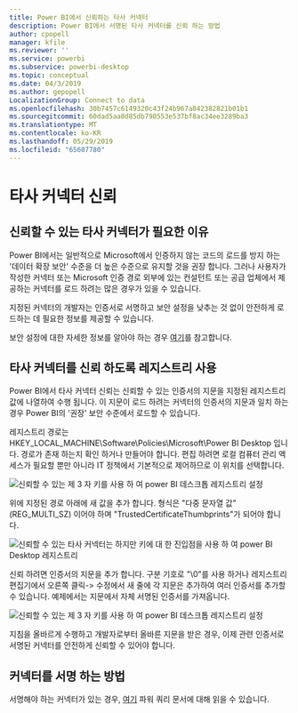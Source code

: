 ```yaml
---
title: Power BI에서 신뢰하는 타사 커넥터
description: Power BI에서 서명된 타사 커넥터를 신뢰 하는 방법
author: cpopell
manager: kfile
ms.reviewer: ''
ms.service: powerbi
ms.subservice: powerbi-desktop
ms.topic: conceptual
ms.date: 04/3/2019
ms.author: gepopell
LocalizationGroup: Connect to data
ms.openlocfilehash: 30b7457c6149320c43f24b967a842382821b01b1
ms.sourcegitcommit: 60dad5aa0d85db790553e537bf8ac34ee3289ba3
ms.translationtype: MT
ms.contentlocale: ko-KR
ms.lasthandoff: 05/29/2019
ms.locfileid: "65607780"
---
```

# <a name="trusting-third-party-connectors"></a>타사 커넥터 신뢰

## <a name="why-do-you-need-trusted-third-party-connectors"></a>신뢰할 수 있는 타사 커넥터가 필요한 이유

Power BI에서는 일반적으로 Microsoft에서 인증하지 않는 코드의 로드를 방지 하는 '데이터 확장 보안' 수준을 더 높은 수준으로 유지할 것을 권장 합니다. 그러나 사용자가 작성한 커넥터 또는 Microsoft 인증 경로 외부에 있는 컨설턴트 또는 공급 업체에서 제공하는 커넥터를 로드 하려는 많은 경우가 있을 수 있습니다.

지정된 커넥터의 개발자는 인증서로 서명하고 보안 설정을 낮추는 것 없이 안전하게 로드하는 데 필요한 정보를 제공할 수 있습니다.

보안 설정에 대한 자세한 정보를 알아야 하는 경우 [여기](https://docs.microsoft.com/power-bi/desktop-connector-extensibility)를 참고합니다.

## <a name="using-the-registry-to-trust-third-party-connectors"></a>타사 커넥터를 신뢰 하도록 레지스트리 사용

Power BI에서 타사 커넥터 신뢰는 신뢰할 수 있는 인증서의 지문을 지정된 레지스트리 값에 나열하여 수행 됩니다. 이 지문이 로드 하려는 커넥터의 인증서의 지문과 일치 하는 경우 Power BI의 '권장' 보안 수준에서 로드할 수 있습니다. 

레지스트리 경로는 HKEY_LOCAL_MACHINE\Software\Policies\Microsoft\Power BI Desktop 입니다. 경로가 존재 하는지 확인 하거나 만들어야 합니다. 편집 하려면 로컬 컴퓨터 관리 액세스가 필요할 뿐만 아니라 IT 정책에서 기본적으로 제어하므로 이 위치를 선택합니다. 

![신뢰할 수 있는 제 3 자 키를 사용 하 여 power BI 데스크톱 레지스트리 설정](media/desktop-trusted-third-party-connectors/desktoptrustedthird1.png)

위에 지정된 경로 아래에 새 값을 추가 합니다. 형식은 "다중 문자열 값" (REG_MULTI_SZ) 이어야 하며 "TrustedCertificateThumbprints"가 되어야 합니다. 

![신뢰할 수 있는 타사 커넥터는 하지만 키에 대 한 진입점을 사용 하 여 power BI Desktop 레지스트리](media/desktop-trusted-third-party-connectors/desktoptrustedthird2.png)

신뢰 하려면 인증서의 지문을 추가 합니다. 구분 기호로 "\0"를 사용 하거나 레지스트리 편집기에서 오른쪽 클릭-> 수정에서 새 줄에 각 지문은 추가하여 여러 인증서를 추가할 수 있습니다. 예제에서는 지문에서 자체 서명된 인증서를 가져옵니다. 

 ![신뢰할 수 있는 제 3 자 키를 사용 하 여 power BI 데스크톱 레지스트리 설정](media/desktop-trusted-third-party-connectors/desktoptrustedthird3.png)

지침을 올바르게 수행하고 개발자로부터 올바른 지문을 받은 경우, 이제 관련 인증서로 서명된 커넥터를 안전하게 신뢰할 수 있어야 합니다.

## <a name="how-to-sign-connectors"></a>커넥터를 서명 하는 방법

서명해야 하는 커넥터가 있는 경우, [여기](https://docs.microsoft.com/power-query/handlingconnectorsigning) 파워 쿼리 문서에 대해 읽을 수 있습니다.
